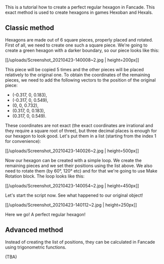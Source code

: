 This is a tutorial how to create a perfect regular hexagon in Fancade. This exact method is used to create hexagons in games Hexoban and Hexals.

## Classic method

Hexagons are made out of 6 square pieces, properly placed and rotated. First of all, we need to create one such a square piece. We're going to create a green hexagon with a darker boundary, so our piece looks like this: 

[[/uploads/Screenshot_20210423-140008~2.jpg | height=200px]]

This piece will be copied 5 times and the other pieces will be placed relatively to the original one. To obtain the coordinates of the remaining pieces, we need to add the following vectors to the position of the original piece:
- (-0.317, 0, 0.183),
- (-0.317, 0, 0.549),
- (0, 0, 0.732),
- (0.317, 0, 0.183),
- (0.317, 0, 0.549).

These coordinates are not exact (the exact coordinates are irrational and they require a square root of three), but three decimal places is enough for our hexagon to look good. Let's put them in a list (starting from the index 1 for convenience):

[[/uploads/Screenshot_20210423-140026~2.jpg | height=500px]]

Now our hexagon can be created with a simple loop. We create the remaining pieces and we set their positions using the list above. We also need to rotate them (by 60&deg;, 120&deg; etc) and for that we're going to use Make Rotation block. The loop looks like this:

[[/uploads/Screenshot_20210423-140054~2.jpg | height=450px]] 

Let's start the script now. See what happened to our original object!

[[/uploads/Screenshot_20210423-140112~2.jpg | height=250px]]

Here we go! A perfect regular hexagon!

## Advanced method

Instead of creating the list of positions, they can be calculated in Fancade using trigonometric functions.

(TBA)